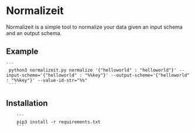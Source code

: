# Normalizeit

Normalizeit is a simple tool to normalize your data given an input schema and an output schema.

## Example
    ```
     python3 normalizeit.py normalize '{"helloworld" : "helloworld"}' --input-scheme='{"helloworld" : "%%key"}' --output-scheme='{"helloworld" : "%%key"}' --value-id-str="%%"
     ```

## Installation
    
        ```
        pip3 install -r requirements.txt
        ```
        
